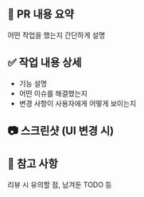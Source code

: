 ## 🔀 PR 내용 요약
어떤 작업을 했는지 간단하게 설명

## ✅ 작업 내용 상세
- 기능 설명
- 어떤 이슈를 해결했는지
- 변경 사항이 사용자에게 어떻게 보이는지

## 📷 스크린샷 (UI 변경 시)


## 📌 참고 사항
리뷰 시 유의할 점, 남겨둔 TODO 등

